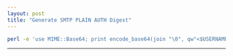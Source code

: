```yaml
---
layout: post
title: "Generate SMTP PLAIN AUTH Digest"
---
```


```bash
perl -e 'use MIME::Base64; print encode_base64(join "\0", qw"<$USERNAME> <$USERNAME> <$PASSWORD>");'
```

---
